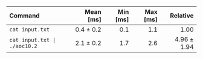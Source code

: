 | Command | Mean [ms] | Min [ms] | Max [ms] | Relative |
|:---|---:|---:|---:|---:|
| `cat input.txt` | 0.4 ± 0.2 | 0.1 | 1.1 | 1.00 |
| `cat input.txt \| ./aoc10.2` | 2.1 ± 0.2 | 1.7 | 2.6 | 4.96 ± 1.94 |
